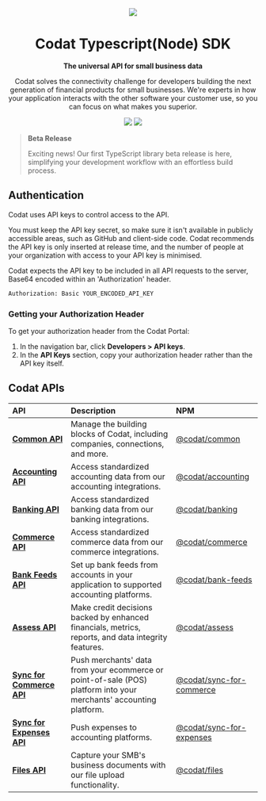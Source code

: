 <div align="center">
   <picture>
        <source srcset="https://user-images.githubusercontent.com/6267663/221800355-0995e4ad-a386-4943-a4c2-e620341a5155.svg" media="(prefers-color-scheme: dark)">
        <img src="https://user-images.githubusercontent.com/6267663/221800359-b7f7776c-a44f-4384-8dd0-d9f7d5caef7d.svg">
   </picture>
   <h1>Codat Typescript(Node) SDK</h1>
   <p><strong>The universal API for small business data</strong></p>
   <p>Codat solves the connectivity challenge for developers building the next generation of financial products for small businesses. We're experts in how your application interacts with the other software your customer use, so you can focus on what makes you superior.</p>
  <a href="https://docs.codat.io/using-the-api/overview"><img src="https://img.shields.io/static/v1?label=Docs&message=API Ref&color=4c2cec&style=for-the-badge" /></a>
  <a href="https://opensource.org/licenses/MIT"><img src="https://img.shields.io/badge/License-MIT-blue.svg?style=for-the-badge" /></a>
</div>

> **Beta Release**
> 
> Exciting news! Our first TypeScript library beta release is here, simplifying your development workflow with an effortless build process.

## Authentication

Codat uses API keys to control access to the API.

You must keep the API key secret, so make sure it isn't available in publicly accessible areas, such as GitHub and client-side code. Codat recommends the API key is only inserted at release time, and the number of people at your organization with access to your API key is minimised.

Codat expects the API key to be included in all API requests to the server, Base64 encoded within an 'Authorization' header.

```bash
Authorization: Basic YOUR_ENCODED_API_KEY
```

### Getting your Authorization Header

To get your authorization header from the Codat Portal:

1. In the navigation bar, click **Developers > API keys**.
2. In the **API Keys** section, copy your authorization header rather than the API key itself.

## Codat APIs

| API | Description | NPM |
| :- | :- | :- |
| **[Common API](https://github.com/codatio/client-sdk-typescript/tree/main/common)** | Manage the building blocks of Codat, including companies, connections, and more. | [@codat/common](https://www.npmjs.com/package/@codat/common) |
| **[Accounting API](https://github.com/codatio/client-sdk-typescript/tree/main/accounting)** | Access standardized accounting data from our accounting integrations. | [@codat/accounting](https://www.npmjs.com/package/@codat/accounting) |
| **[Banking API](https://github.com/codatio/client-sdk-typescript/tree/main/banking)** | Access standardized banking data from our banking integrations. | [@codat/banking](https://www.npmjs.com/package/@codat/banking) |
| **[Commerce API](https://github.com/codatio/client-sdk-typescript/tree/main/commerce)** | Access standardized commerce data from our commerce integrations. | [@codat/commerce](https://www.npmjs.com/package/@codat/commerce) |
| **[Bank Feeds API](https://github.com/codatio/client-sdk-typescript/tree/main/bankfeeds)** | Set up bank feeds from accounts in your application to supported accounting platforms. | [@codat/bank-feeds](https://www.npmjs.com/package/@codat/bank-feeds) |
| **[Assess API](https://github.com/codatio/client-sdk-typescript/tree/main/assess)** | Make credit decisions backed by enhanced financials, metrics, reports, and data integrity features. | [@codat/assess](https://www.npmjs.com/package/@codat/assess) |
| **[Sync for Commerce API](https://github.com/codatio/client-sdk-typescript/tree/main/synccommerce)** | Push merchants' data from your ecommerce or point-of-sale (POS) platform into your merchants' accounting platform. | [@codat/sync-for-commerce](https://www.npmjs.com/package/@codat/sync-for-commerce) |
| **[Sync for Expenses API](https://github.com/codatio/client-sdk-typescript/tree/main/expenses)** | Push expenses to accounting platforms. | [@codat/sync-for-expenses](https://www.npmjs.com/package/@codat/sync-for-expenses) |
| **[Files API](https://github.com/codatio/client-sdk-typescript/tree/main/files)** | Capture your SMB's business documents with our file upload functionality. | [@codat/files](https://www.npmjs.com/package/@codat/files) |
